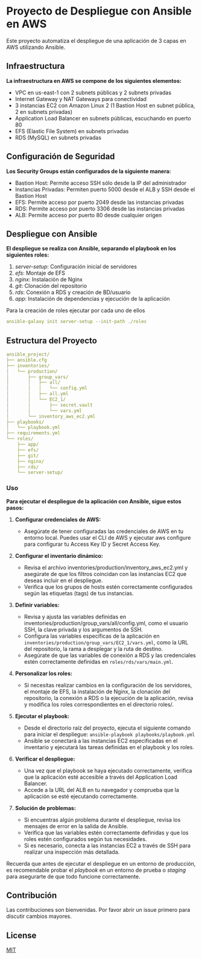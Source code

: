 # Proyecto de Despliegue con Ansible en AWS

Este proyecto automatiza el despliegue de una aplicación de 3 capas en AWS utilizando Ansible.

## Infraestructura

**La infraestructura en AWS se compone de los siguientes elementos:**
- VPC en us-east-1 con 2 subnets públicas y 2 subnets privadas
- Internet Gateway y NAT Gateways para conectividad
- 3 instancias EC2 con Amazon Linux 2 (1 Bastion Host en subnet pública, 2 en subnets privadas)
- Application Load Balancer en subnets públicas, escuchando en puerto 80
- EFS (Elastic File System) en subnets privadas
- RDS (MySQL) en subnets privadas

## Configuración de Seguridad
**Los Security Groups están configurados de la siguiente manera:**
- Bastion Host: Permite acceso SSH sólo desde la IP del administrador
- Instancias Privadas: Permiten puerto 5000 desde el ALB y SSH desde el Bastion Host
- EFS: Permite acceso por puerto 2049 desde las instancias privadas
- RDS: Permite acceso por puerto 3306 desde las instancias privadas
- ALB: Permite acceso por puerto 80 desde cualquier origen

## Despliegue con Ansible
**El despliegue se realiza con Ansible, separando el playbook en los siguientes roles:**
1. *server-setup*: Configuración inicial de servidores
2. *efs*: Montaje de EFS
3. *nginx*: Instalación de Nginx
4. *git*: Clonación del repositorio
5. *rds*: Conexión a RDS y creación de BD/usuario
5. *app*: Instalación de dependencias y ejecución de la aplicación

Para la creación de roles ejecutar por cada uno de ellos
```yml
ansible-galaxy init server-setup --init-path ./roles
```
## Estructura del Proyecto
```yml
ansible_project/
├── ansible.cfg
├── inventories/
│   └── production/
│       ├── group_vars/
│       │   ├── all/
│       │   │   └── config.yml
│       │   ├── all.yml
│       │   └── EC2_1/
│       │       ├── secret.vault
│       │       └── vars.yml
│       └── inventory_aws_ec2.yml
├── playbooks/
│   └── playbook.yml
├── requirements.yml
└── roles/
    ├── app/
    ├── efs/
    ├── git/
    ├── nginx/
    ├── rds/
    └── server-setup/
```

### Uso

**Para ejecutar el despliegue de la aplicación con Ansible, sigue estos pasos:**


1. **Configurar credenciales de AWS:**

    - Asegúrate de tener configuradas las credenciales de AWS en tu entorno local. Puedes usar el CLI de AWS y ejecutar aws configure para configurar tu Access Key ID y Secret Access Key.

2. **Configurar el inventario dinámico:**

    - Revisa el archivo inventories/production/inventory_aws_ec2.yml y asegúrate de que los filtros coincidan con las instancias EC2 que deseas incluir en el despliegue.
    - Verifica que los grupos de hosts estén correctamente configurados según las etiquetas (tags) de tus instancias.

3. **Definir variables:**

    - Revisa y ajusta las variables definidas en inventories/production/group_vars/all/config.yml, como el usuario SSH, la clave privada y los argumentos de SSH.
    - Configura las variables específicas de la aplicación en `inventories/production/group_vars/EC2_1/vars.yml`, como la URL del repositorio, la rama a desplegar y la ruta de destino.
    - Asegúrate de que las variables de conexión a RDS y las credenciales estén correctamente definidas en `roles/rds/vars/main.yml`.

4. **Personalizar los roles:**

    - Si necesitas realizar cambios en la configuración de los servidores, el montaje de EFS, la instalación de Nginx, la clonación del repositorio, la conexión a RDS o la ejecución de la aplicación, revisa y modifica los roles correspondientes en el directorio roles/.

5. **Ejecutar el playbook:**

    - Desde el directorio raíz del proyecto, ejecuta el siguiente comando para iniciar el despliegue:
```ansible-playbook playbooks/playbook.yml```
    - Ansible se conectará a las instancias EC2 especificadas en el inventario y ejecutará las tareas definidas en el playbook y los roles.

6. **Verificar el despliegue:**

    - Una vez que el playbook se haya ejecutado correctamente, verifica que la aplicación esté accesible a través del Application Load Balancer.
    - Accede a la URL del ALB en tu navegador y comprueba que la aplicación se esté ejecutando correctamente.

7. **Solución de problemas:**

    - Si encuentras algún problema durante el despliegue, revisa los mensajes de error en la salida de Ansible.
    - Verifica que las variables estén correctamente definidas y que los roles estén configurados según tus necesidades.
    - Si es necesario, conecta a las instancias EC2 a través de SSH para realizar una inspección más detallada.

Recuerda que antes de ejecutar el despliegue en un entorno de producción, es recomendable probar el *playbook* en un entorno de prueba o *staging* para asegurarte de que todo funcione correctamente.


## Contribución

Las contribuciones son bienvenidas. Por favor abrir un issue primero para discutir cambios mayores.

## License

[MIT](https://choosealicense.com/licenses/mit/) 